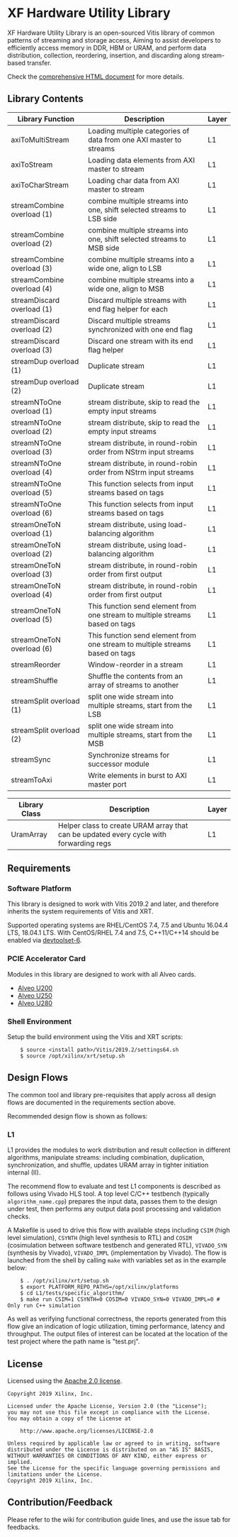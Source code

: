 # XF Hardware Utility Library

XF Hardware Utility Library is an open-sourced Vitis library of common patterns of streaming and storage access,
Aiming to assist developers to efficiently access memory in DDR, HBM or URAM, and perform data distribution, collection, 
reordering, insertion, and discarding along stream-based transfer.

Check the [comprehensive HTML document](#) for more details.

## Library Contents

| Library Function | Description | Layer |
|------------------|-------------|-------|
| axiToMultiStream | Loading multiple categories of data from one AXI master to streams | L1 |
| axiToStream | Loading data elements from AXI master to stream | L1 |
| axiToCharStream | Loading char data from AXI master to stream | L1 |
| streamCombine overload (1) | combine multiple streams into one, shift selected streams to LSB side | L1 |
| streamCombine overload (2) | combine multiple streams into one, shift selected streams to MSB side | L1 |
| streamCombine overload (3) | combine multiple streams into a wide one, align to LSB | L1 |
| streamCombine overload (4) | combine multiple streams into a wide one, align to MSB | L1 |
| streamDiscard overload (1) | Discard multiple streams with end flag helper for each | L1 |
| streamDiscard overload (2) | Discard multiple streams synchronized with one end flag | L1 |
| streamDiscard overload (3) | Discard one stream with its end flag helper | L1 |
| streamDup overload (1) | Duplicate stream | L1 |
| streamDup overload (2) | Duplicate stream | L1 |
| streamNToOne overload (1) | stream distribute, skip to read the empty input streams | L1 |
| streamNToOne overload (2) | stream distribute, skip to read the empty input streams | L1 |
| streamNToOne overload (3) | stream distribute, in round-robin order from NStrm input streams | L1 |
| streamNToOne overload (4) | stream distribute, in round-robin order from NStrm input streams | L1 |
| streamNToOne overload (5) | This function selects from input streams based on tags | L1 |
| streamNToOne overload (6) | This function selects from input streams based on tags | L1 |
| streamOneToN overload (1) | stream distribute, using load-balancing algorithm | L1 |
| streamOneToN overload (2) | stream distribute, using load-balancing algorithm | L1 |
| streamOneToN overload (3) | stream distribute, in round-robin order from first output | L1 |
| streamOneToN overload (4) | stream distribute, in round-robin order from first output | L1 |
| streamOneToN overload (5) | This function send element from one stream to multiple streams based on tags | L1 |
| streamOneToN overload (6) | This function send element from one stream to multiple streams based on tags | L1 |
| streamReorder | Window-reorder in a stream | L1 |
| streamShuffle | Shuffle the contents from an array of streams to another | L1 |
| streamSplit overload (1) | split one wide stream into multiple streams, start from the LSB | L1 |
| streamSplit overload (2) | split one wide stream into multiple streams, start from the MSB | L1 |
| streamSync | Synchronize streams for successor module | L1 |
| streamToAxi | Write elements in burst to AXI master port | L1 |

| Library Class    | Description | Layer |
|------------------|-------------|-------|
| UramArray        | Helper class to create URAM array that can be updated every cycle with forwarding regs | L1 |

## Requirements

### Software Platform

This library is designed to work with Vitis 2019.2 and later, and therefore inherits the system requirements of Vitis and XRT.

Supported operating systems are RHEL/CentOS 7.4, 7.5 and Ubuntu 16.04.4 LTS, 18.04.1 LTS.
With CentOS/RHEL 7.4 and 7.5, C++11/C++14 should be enabled via
[devtoolset-6](https://www.softwarecollections.org/en/scls/rhscl/devtoolset-6/).

### PCIE Accelerator Card

Modules in this library are designed to work with all Alveo cards.
* [Alveo U200](https://www.xilinx.com/products/boards-and-kits/alveo/u200.html#gettingStarted)
* [Alveo U250](https://www.xilinx.com/products/boards-and-kits/alveo/u250.html#gettingStarted)
* [Alveo U280](https://www.xilinx.com/products/boards-and-kits/alveo/u280.html#gettingStarted)

### Shell Environment

Setup the build environment using the Vitis and XRT scripts:

```console
    $ source <install path>/Vitis/2019.2/settings64.sh
    $ source /opt/xilinx/xrt/setup.sh
```

## Design Flows

The common tool and library pre-requisites that apply across all design flows are documented in the requirements section above.

Recommended design flow is shown as follows:

### L1

L1 provides the modules to work distribution and result collection in different algorithms, manipulate streams: including combination, duplication, synchronization, and shuffle, updates URAM array in tighter initiation internal (II).

The recommend flow to evaluate and test L1 components is described as follows using Vivado HLS tool.
A top level C/C++ testbench (typically `algorithm_name.cpp`) prepares the input data, passes them to the design under test, then performs any output data post processing and validation checks.

A Makefile is used to drive this flow with available steps including `CSIM` (high level simulation), `CSYNTH` (high level synthesis to RTL) and `COSIM` (cosimulation between software testbench and generated RTL), `VIVADO_SYN` (synthesis by Vivado), `VIVADO_IMPL` (implementation by Vivado). The flow is launched from the shell by calling `make` with variables set as in the example below:

```console
	$ . /opt/xilinx/xrt/setup.sh
	$ export PLATFORM_REPO_PATHS=/opt/xilinx/platforms
	$ cd L1/tests/specific_algorithm/
	$ make run CSIM=1 CSYNTH=0 COSIM=0 VIVADO_SYN=0 VIVADO_IMPL=0 # Only run C++ simulation
```

As well as verifying functional correctness, the reports generated from this flow give an indication of logic utilization, timing performance, latency and throughput. The output files of interest can be located at the location of the test project where the path name is "test.prj".

## License

Licensed using the [Apache 2.0 license](https://www.apache.org/licenses/LICENSE-2.0).

    Copyright 2019 Xilinx, Inc.
    
    Licensed under the Apache License, Version 2.0 (the "License");
    you may not use this file except in compliance with the License.
    You may obtain a copy of the License at
    
        http://www.apache.org/licenses/LICENSE-2.0
    
    Unless required by applicable law or agreed to in writing, software
    distributed under the License is distributed on an "AS IS" BASIS,
    WITHOUT WARRANTIES OR CONDITIONS OF ANY KIND, either express or implied.
    See the License for the specific language governing permissions and
    limitations under the License.
    Copyright 2019 Xilinx, Inc.

## Contribution/Feedback

Please refer to the wiki for contribution guide lines, and use the issue tab for feedbacks.

